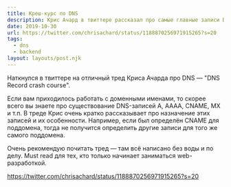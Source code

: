 ```yaml
---
title: Креш-курс по DNS
description: Крис Ачард в твиттере рассказал про самые главные записи DNS
date: 2019-10-30
url: https://twitter.com/chrisachard/status/1188870256971915265?s=20
tags:
  - dns
  - backend
layout: layouts/post.njk
---
```

Наткнулся в твиттере на отличный тред Криса Ачарда про DNS — "DNS Record crash course".

Если вам приходилось работать с доменными именами, то скорее всего вы знаете про существование DNS-записей A, AAAA, CNAME, MX и т.п. В треде Крис очень кратко рассказывает про назначение этих записей и их особенности. Например, если был определён CNAME для поддомена, тогда не получится определить другие записи для того же самого поддомена.

Очень рекомендую почитать тред — там всё написано без воды и по делу. Must read для тех, кто только начинает заниматься web-разработкой.

https://twitter.com/chrisachard/status/1188870256971915265?s=20
